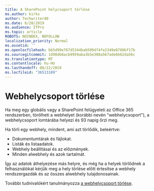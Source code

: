 ```yaml
---
title: A SharePoint helycsoport törlése
ms.author: kirks
author: Techwriter40
ms.date: 6/20/2019
ms.audience: ITPro
ms.topic: article
ROBOTS: NOINDEX, NOFOLLOW
localization_priority: Normal
ms.assetid: ''
ms.openlocfilehash: bb5d99e767d5344bab509df4fe2349e8760bf17b
ms.sourcegitcommit: 1d98db8acb9959aba3b5e308a567ade6b62da56c
ms.translationtype: MT
ms.contentlocale: hu-HU
ms.lasthandoff: 08/22/2019
ms.locfileid: "36513109"
---
```

# <a name="delete-a-site-collection"></a>Webhelycsoport törlése

Ha meg egy globális vagy a SharePoint felügyeleti az Office 365 rendszerben, törölheti a webhelyet (korábbi nevén "webhelycsoport"), a webhelycsoport lomtárába helyezi és 93 napig őrzi meg. 

Ha törli egy webhely, mindent, ami azt törlődik, beleértve:

- Dokumentumtárak és fájlokat.
- Listák és listaadatok.
- Webhely beállításai és az előzmények.
- Minden alwebhely és azok tartalmát.

Így az adatok áthelyezése más helyre, és még ha a helyek törlődnek a felhasználókat kérjük meg a hely törlése előtt értesítse a webhely rendszergazdák és az összes alwebhely tulajdonosainak. 

További tudnivalókért tanulmányozza [a webhelycsoport törlése](https://docs.microsoft.com/sharepoint/delete-site-collection). 